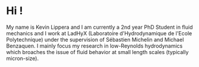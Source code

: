 # Hi ! 
My name is Kevin Lippera and I am currently a 2nd year PhD Student in fluid mechanics and I work at LadHyX (Laboratoire d'Hydrodynamique de l'Ecole Polytechnique) under the supervision of Sébastien Michelin and Michael Benzaquen. 
I mainly focus my research in low-Reynolds hydrodynamics which broaches the issue of fluid behavior at small length scales (typically micron-size).

